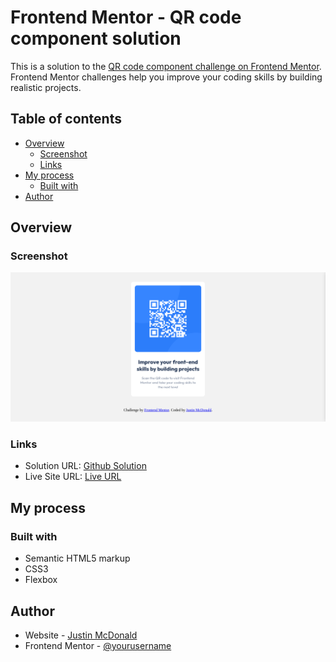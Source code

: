 # Frontend Mentor - QR code component solution

This is a solution to the [QR code component challenge on Frontend Mentor](https://www.frontendmentor.io/challenges/qr-code-component-iux_sIO_H). Frontend Mentor challenges help you improve your coding skills by building realistic projects. 

## Table of contents

- [Overview](#overview)
  - [Screenshot](#screenshot)
  - [Links](#links)
- [My process](#my-process)
  - [Built with](#built-with)
- [Author](#author)


## Overview

### Screenshot

![](./images/QRcode-frontend-challenge.png)


### Links

- Solution URL: [Github Solution](https://github.com/Peluchemoreno/frontend-mentor-qr-code-challenge)
- Live Site URL: [Live URL](https://peluchemoreno.github.io/frontend-mentor-qr-code-challenge/)

## My process

### Built with

- Semantic HTML5 markup
- CSS3
- Flexbox

## Author

- Website - [Justin McDonald](https://justinmcdonald.site)
- Frontend Mentor - [@yourusername](https://www.frontendmentor.io/profile/Peluchemoreno)

